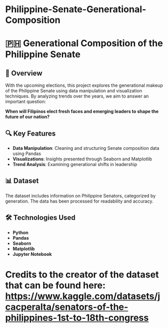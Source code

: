 # Philippine-Senate-Generational-Composition

# 🇵🇭 Generational Composition of the Philippine Senate  

## 📌 Overview  
With the upcoming elections, this project explores the generational makeup of the Philippine Senate using data manipulation and visualization techniques. By analyzing trends over the years, we aim to answer an important question:  

**When will Filipinos elect fresh faces and emerging leaders to shape the future of our nation?**  

## 🔍 Key Features  
- **Data Manipulation**: Cleaning and structuring Senate composition data using Pandas  
- **Visualizations**: Insights presented through Seaborn and Matplotlib  
- **Trend Analysis**: Examining generational shifts in leadership  

## 📊 Dataset  
The dataset includes information on Philippine Senators, categorized by generation. The data has been processed for readability and accuracy.  

## 🛠️ Technologies Used  
- **Python**  
- **Pandas**  
- **Seaborn**  
- **Matplotlib**  
- **Jupyter Notebook**

# Credits to the creator of the dataset that can be found here: https://www.kaggle.com/datasets/jcacperalta/senators-of-the-philippines-1st-to-18th-congress
